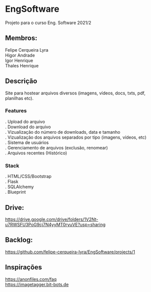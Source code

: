 # EngSoftware
Projeto para o curso Eng. Software 2021/2

## Membros:
Felipe Cerqueira Lyra \
Higor Andrade \
Igor Henrique \
Thales Henrique

## Descrição
Site para hostear arquivos diversos (imagens, vídeos, docs, txts, pdf, planilhas etc).

### Features
. Upload do arquivo \
. Download do arquivo \
. Vizualização do número de downloads, data e tamanho \
. Vizualização dos arquivos separados por tipo (imagens, vídeos, etc) \
. Sistema de usuários \
. Gerenciamento de arquivos (exclusão, renomear) \
. Arquivos recentes (Histórico) 

### Stack
. HTML/CSS/Bootstrap \
. Flask \
. SQLAlchemy \
. Blueprint 

## Drive:
https://drive.google.com/drive/folders/1V2Nt-u7RWSFU3PoG9cj7N4yyMT0ryuVE?usp=sharing

## Backlog:
https://github.com/felipe-cerqueira-lyra/EngSoftware/projects/1

## Inspirações
https://anonfiles.com/faq \
https://imagetagger.bit-bots.de
